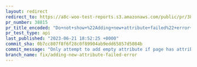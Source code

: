 ```yaml
---
layout: redirect
redirect_to: https://a8c-woo-test-reports.s3.amazonaws.com/public/pr/38815/api/index.html
pr_number: 38815
pr_title_encoded: "Do+not+show+%22Adding+new+attribute+failed%22+error+message+when+loading+of+product+screens+is+interrupted+by+page+unload"
pr_test_type: api
last_published: "2023-06-21 18:52:25 +0000"
commit_sha: 0b7cc807f8f6f28c0f89904ab9edd65857d5084b
commit_message: "Only attempt to add empty attribute if page has attributes list"
branch_name: fix/adding-new-attribute-failed-error
---
```

